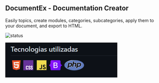 ## DocumentEx - Documentation Creator

Easily topics, create modules, categories, subcategories, apply them to your document, and export to HTML.


![status](http://img.shields.io/static/v1?label=STATUS&message=EM%20DESENVOLVIMENTO&color=GREEN&style=for-the-badge)

![docmreadme PNG](https://github.com/fabiodellpozzo/projeto-fullcalendar-v0.1/blob/main/logos-tecnologia.png)
